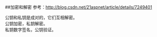 ##加密和解密
参考：http://blog.csdn.net/21aspnet/article/details/7249401

公钥和私钥是成对的，它们互相解密。  
公钥加密，私钥解密。  
私钥数字签名，公钥验证。